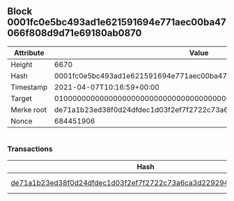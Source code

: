 ## Block 0001fc0e5bc493ad1e621591694e771aec00ba47066f808d9d71e69180ab0870

Attribute | Value
--- | ---
Height | 6670
Hash | 0001fc0e5bc493ad1e621591694e771aec00ba47066f808d9d71e69180ab0870
Timestamp | 2021-04-07T10:16:59+00:00
Target | 0100000000000000000000000000000000000000000000000000000000000000
Merke root | de71a1b23ed38f0d24dfdec1d03f2ef7f2722c73a6ca3d2292945ce3d76a12e7
Nonce | 684451906

```

```

### Transactions

Hash | Amount
--- | ---
[de71a1b23ed38f0d24dfdec1d03f2ef7f2722c73a6ca3d2292945ce3d76a12e7](de71a1b23ed38f0d24dfdec1d03f2ef7f2722c73a6ca3d2292945ce3d76a12e7.md) | 10.00000000 SKEPTI 
